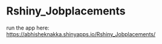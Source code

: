 # Rshiny_Jobplacements


run the app here:  https://abhisheknakka.shinyapps.io/Rshiny_Jobplacements/
